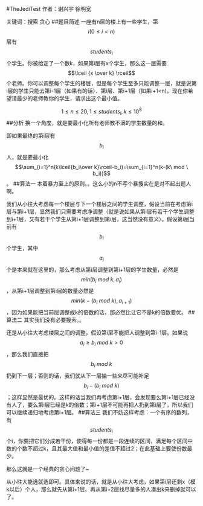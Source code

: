 #TheJediTest
作者：谢兴宇 徐明宽

关键词：搜索 贪心
##题目简述
一座有n层的楼上有一些学生，第$$i(0\le i<n)$$层有$$students_i$$个学生。你被给定了一个数k，如果第i层有x个学生，那么这一层需要$$\lceil {x \over k} \rceil$$个老师。你可以调整每个学生的楼层，但是每个学生至多只能调整一层，就是说第i层的学生只能去第i-1层（如果有的话）、第i层、第i+1层（如果i+1<n)。现在你希望请最少的老师教你的学生，请求出这个最小值。

$$1\le n\le 20,1\le students_i,k\le 10^8$$
##分析
换一个角度，就是要最小化所有老师教不满的学生数量的和。


即如果最终的第i层有$$b_i$$人，就是要最小化$$\sum_{i=1}^n(k\lceil{b_i\over k}\rceil-b_i)=\sum_{i=1}^n(k-(k\ mod \ b_i))$$。
##算法一
本着暴力至上的原则。。这么小的n不写个暴搜实在是对不起出题人啊。

我们从小往大考虑每一个楼层与下一个楼层之间的学生调整，假设当前在考虑第i层与第i+1层，显然我们只需要考虑净调整（就是说如果从第i层有若干个学生调整到i+1层，又有若干个学生从第i+1层调整到第i层，这当然没有意义）。假设第i层当前有$$b_i$$个学生，其中$$a_i$$个是本来就在这里的，那么考虑从第i层调整到第i+1层的学生数量，必然是$$min(b_i \ mod \ k,a_i)$$，从第i+1层调整到第i层的数量必然是$$min(k-(b_i \ mod \ k),a_{i+1})$$，因为如果能把当前层调整成k的倍数的话，那必然比让它不是k的倍数要优。
##算法二
其实我们没有必要搜索。。

还是从小往大考虑楼层之间的调整，假设第i层不能把人调整到第i-1层。如果说$$a_i \ge b_i \ mod \ k>0$$，那么我们直接把$$b_i \ mod \ k$$扔到下一层；否则的话，我们就从下一层抽一些来尽可能补足$$b_i-(b_i \ mod \ k)$$；这样显然是最优的。这样的话当我们再考虑第i+1层，会发现要么第i+1层已经没有人了，要么第i层已经是k的倍数；第i+1层不可能再把人扔到第i层了，所以我们可以继续递归地考虑第i+1层。
##算法三
我们不妨这样考虑：一个有序的数列，有$$students_i$$个i，你要把它们分成若干份，使得每一份都是一段连续的区间，满足每个区间中数的个数不超过k，且其最大值和最小值的差值不超过2；在此基础上要使份数最少。

那么这就是一个经典的贪心问题了~

从小往大能选就选即可。具体来说的话，就是从小往大考虑，如果第i层还剩x（模k以后）个人，那么就先从第i+1层、再从第i+2层找尽量多的人凑出k来删掉就可以了。
